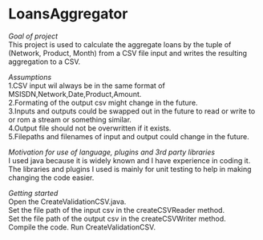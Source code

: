 # LoansAggregator
*Goal of project*  
This project is used to calculate the aggregate loans by the tuple of (Network, Product, Month) from a CSV file input 
and writes the resulting aggregation to a CSV.

*Assumptions*  
1.CSV input wil always be in the same format of MSISDN,Network,Date,Product,Amount.  
2.Formating of the output csv might change in the future.  
3.Inputs and outputs could be swapped out in the future to read or write to or rom a stream or something similar.  
4.Output file should not be overwritten if it exists.  
5.Filepaths and filenames of input and output could change in the future.  

*Motivation for use of language, plugins and 3rd party libraries*  
I used java because it is widely known and I have experience in coding it.  
The libraries and plugins I used is mainly for unit testing to help in making changing the code easier.  

*Getting started*  
Open the CreateValidationCSV.java.   
Set the file path of the input csv in the createCSVReader method.  
Set the file path of the output csv in the createCSVWriter method.  
Compile the code.
Run CreateValidationCSV.




